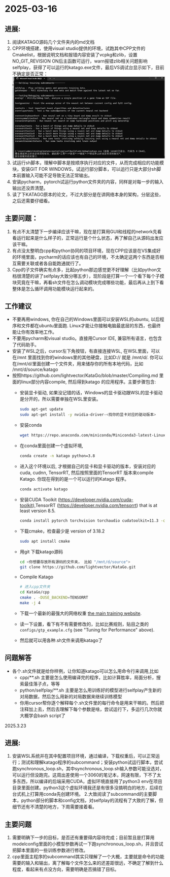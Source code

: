 # 2025-03-16

## 进展:
1.	阅读KATAGO源码几个文件夹内的md文档
2.	CPP环境搭建，使用visual studio提供的环境，试跑其中CPP文件的Cmakelist，根据说明文档和报错内容安装了vcpkg和zlib，设置NO_GIT_REVISION ON后主函数可运行，warn报错zlib相关问题影响selfplay，获得了可以运行的katago.exe文件，最后VS调试台显示如下，目前不确定是否正常：
![alt text](20250316-1.png)
3.	试运行sh脚本，理解中脚本是按顺序执行对应的文件，从而完成相应的功能模块，安装GIT FOR WINDOWS，试运行部分脚本，可以运行只是大部分sh脚本前置输入可能不足导致无法正常输出。
4.	安装pycharm，pytorch试运行python文件夹的内容，同样是对每一步的输入输出还没弄清楚。
5.	读了下KATAGO原本的论文，不过大部分是在讲网络本身的架构，分层这些，之后还需要仔细看。

## 主要问题：
1.	有点不太清楚下一步编译应该干嘛，现在是打算用GUI和线程的network先看看运行起来是什么样子的，正常运行是个什么状态，再了解自己从源码出发应该干嘛。
2.	有点没太整明白cpp和python协同的项目环境，现在CPP应该是在VS集成好的环境里面，pycharm的话应该也有自己的环境，不太确定这两个东西是否相互需要关联或者各自能跑通就行了。
3.	Cpp的子文件确实有点多，比起python那边感觉更不好理解（比如python文档很清楚的讲了selfplay大致分哪五步），现阶段是打算一个一个看下每个子模块究竟在干嘛，再看sh文件在怎么调动模块完成哪些功能，最后再从上到下看整体是怎么循环调用功能模块运行起来的。


## 工作建议
-	不要再用windows, 你在自己的Windows里面可以安装WSL的ubuntu, 以后程序和文件都在ubuntu里面跑. Linux才能让你接触电脑最底层的东西，也最终能让你有效率地工作。
-	不要用pycharm和visual studio。直接用Cursor IDE, 兼容所有语言，也包含了代码助手。 
-	安装了WSL之后，cursor左下角按钮，有直接连接WSL, 在WSL里面，可以在/mnt 里面找到你的windows里的其他硬盘，比如D:// 就是 /mnt/d/. 你可以在/mnt/d/里面创建一个文件夹，用来储存你的所有本地代码，比如 /mnt/d/source/katago
-	按照https://github.com/lightvector/KataGo/blob/master/Compiling.md 里面的linux部分内容compile, 然后得到katago 的应用程序。主要步骤包含:
    - 安装显卡驱动, 如果没记错的话，Windows的显卡驱动跟WSL的显卡驱动是分开的，所以需要单独在WSL里安装。
        ```bash
        sudo apt-get update
        sudo apt-get install -y nvidia-driver-<找你的显卡对应的驱动版本>
        ```
    - 安装conda
        ```bash
        wget https://repo.anaconda.com/miniconda/Miniconda3-latest-Linux-x86_64.sh
        ```
    - 在conda里面创建一个虚拟环境,
        ```bash
        conda create -n katago python=3.8
        ```
    - 进入这个环境以后, 才根据自己的显卡和显卡驱动的版本，安装对应的cuda, cudnn, TensorRT, 然后按照里面的TensorRT 版本来compile Katago. 你现在得到的是一个可以运行的Katago 程序。
        ```bash
        conda activate katago
        ```
    - 安装CUDA Toolkit (https://developer.nvidia.com/cuda-toolkit),TensorRT (https://developer.nvidia.com/tensorrt) that is at least version 8.5.
        ```bash
        conda install pytorch torchvision torchaudio cudatoolkit=11.3 -c pytorch
        ```
    - 下载cmake，检查最少是 version of 3.18.2

        ```bash
        sudo apt install cmake
        ```
    - 用git 下载katago源码
        ```bash
        cd <你想要存放所有源码的文件夹， 比如 "/mnt/d/source">
        git clone https://github.com/lightvector/KataGo.git
        ```
    - Compile Katago
        ```bash
        # 进入cpp文件夹
        cd KataGo/cpp
        cmake . -DUSE_BACKEND=TENSORRT
        make -j 4
        ```
  
    - 下载一个最新的最强大的网络权重 [the main training website](https://katagotraining.org/).
    - 读一下设置，看下有不有需要修改的，比如比赛规则，贴目之类的 `configs/gtp_example.cfg` (see "Tuning for Performance" above).
    - 然后就可以用各种.sh文件来调用katago了

## 问题解答
-   各个.sh文件就是给你样例，让你知道katago可以怎么用命令行来调用,比如 
    - cpp/**.sh 主要是怎么使用编译完的程序，比如计算胜率，局面分析，搜索最佳落子点，等等
    - python/selfplay/**.sh 主要是怎么用训练好的模型进行selfplay产生新的对局数据，然后怎么用新的对局数据来继续训练模型
    - 你用cursor帮你逐个解释每个.sh文件里的每行命令是用来干嘛的。然后把注释加上去，然后去理解下每个参数是啥，尝试运行下，多运行几次你就大概学会bash script了

2025.3.23
## 进展:
1. 安装WSL系统并在其中配置项目环境，通过编译，下载权重后，可以正常运行；测试和理解katago程序的subcommand；安装python试运行脚本，尝试跑synchronous_loop.sh，其中synchronous_loop.sh输入参数可能没选对，可以运行但没跑完。这周出差使用一个3060的笔记本，网速有限，下不了太多东西，所以编译的后端采用CUDA，虚拟环境直接用了python3 env在项目目录里面创建。python3这个虚拟环境我还是有很多没搞明白的地方，后续在台式机上打算用conda先创建环境。
2.大致阅读了subcommand的主要脚本，python部分的脚本和config文档，对selfplay的流程有了大致的了解，但细节还有不清楚的地方，下周需要接着看。

## 主要问题
1. 需要明确下一步的目标，是否还有重要得内容待完成；目前暂且是打算用modelconfig里面的小模型参数再试一下跑synchronous_loop.sh，并且尝试把脚本里面的一些训练参数进行修改。
2. cpp里面主程序的subcommand其实只理解了一个大概，主要就是命令的功能需要的输入和输出，离了解每个文件怎么来的还差距很远，不确定了解到什么程度，看起来有点没方向，需要明确是否搞错了目标。

